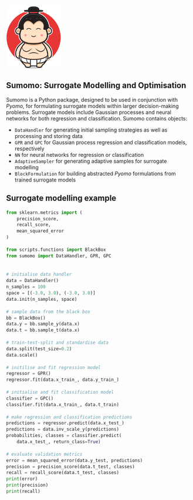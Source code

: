 <img
  src="sumo.jpeg"
  alt="A sumo"
  width=150>

## Sumomo: Surrogate Modelling and Optimisation
Sumomo is a Python package, designed to be used in conjunction with *Pyomo*, for formulating surrogate models within larger decision-making problems. Surrogate models include Gaussian processes and neural networks for both regression and classification. Sumomo contains objects:

* `DataHandler` for generating initial sampling strategies as well as processing and storing data
* `GPR` and `GPC` for Gaussian process regression and classification models, respectively
* `NN` for neural networks for regression or classification
* `AdaptiveSampler` for generating adaptive samples for surrogate modelling
* `BlockFormulation` for building abstracted *Pyomo* formulations from trained surrogate models

## Surrogate modelling example
```python
from sklearn.metrics import (
    precision_score, 
    recall_score, 
    mean_squared_error
)

from scripts.functions import BlackBox
from sumomo import DataHandler, GPR, GPC


# initialise data handler
data = DataHandler()
n_samples = 100
space = [(-3.0, 3.0), (-3.0, 3.0)]
data.init(n_samples, space)

# sample data from the black box
bb = BlackBox()
data.y = bb.sample_y(data.x)
data.t = bb.sample_t(data.x)

# train-test-split and standardise data
data.split(test_size=0.2)
data.scale()

# initilise and fit regression model
regressor = GPR()
regressor.fit(data.x_train_, data.y_train_)

# initialise and fit classification model
classifier = GPC()
classifier.fit(data.x_train_, data.t_train)

# make regression and classification predictions
predictions = regressor.predict(data.x_test_)
predictions = data.inv_scale_y(predictions)
probabilities, classes = classifier.predict(
    data.x_test_, return_class=True)

# evaluate validation metrics
error = mean_squared_error(data.y_test, predictions)
precision = precision_score(data.t_test, classes)
recall = recall_score(data.t_test, classes)
print(error)
print(precision)
print(recall)

```
